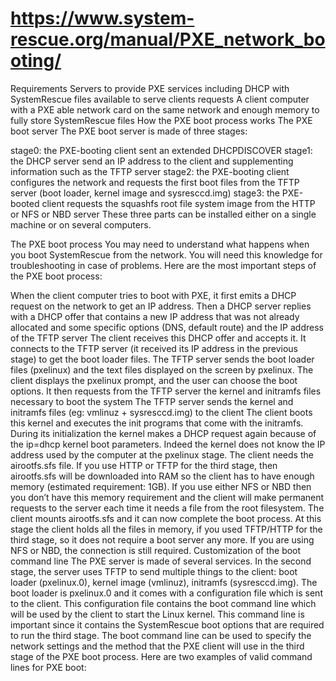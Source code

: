 
# https://www.system-rescue.org/manual/PXE_network_booting/

Requirements
Servers to provide PXE services including DHCP with SystemRescue files available to serve clients requests
A client computer with a PXE able network card on the same network and enough memory to fully store SystemRescue files
How the PXE boot process works
The PXE boot server
The PXE boot server is made of three stages:

stage0: the PXE-booting client sent an extended DHCPDISCOVER
stage1: the DHCP server send an IP address to the client and supplementing information such as the TFTP server
stage2: the PXE-booting client configures the network and requests the first boot files from the TFTP server (boot loader, kernel image and sysresccd.img)
stage3: the PXE-booted client requests the squashfs root file system image from the HTTP or NFS or NBD server
These three parts can be installed either on a single machine or on several computers.

The PXE boot process
You may need to understand what happens when you boot SystemRescue from the network. You will need this knowledge for troubleshooting in case of problems. Here are the most important steps of the PXE boot process:

When the client computer tries to boot with PXE, it first emits a DHCP request on the network to get an IP address.
Then a DHCP server replies with a DHCP offer that contains a new IP address that was not already allocated and some specific options (DNS, default route) and the IP address of the TFTP server
The client receives this DHCP offer and accepts it. It connects to the TFTP server (it received its IP address in the previous stage) to get the boot loader files.
The TFTP server sends the boot loader files (pxelinux) and the text files displayed on the screen by pxelinux.
The client displays the pxelinux prompt, and the user can choose the boot options. It then requests from the TFTP server the kernel and initramfs files necessary to boot the system
The TFTP server sends the kernel and initramfs files (eg: vmlinuz + sysresccd.img) to the client
The client boots this kernel and executes the init programs that come with the initramfs.
During its initialization the kernel makes a DHCP request again because of the ip=dhcp kernel boot parameters. Indeed the kernel does not know the IP address used by the computer at the pxelinux stage.
The client needs the airootfs.sfs file. If you use HTTP or TFTP for the third stage, then airootfs.sfs will be downloaded into RAM so the client has to have enough memory (estimated requirement: 1GB). If you use either NFS or NBD then you don’t have this memory requirement and the client will make permanent requests to the server each time it needs a file from the root filesystem.
The client mounts airootfs.sfs and it can now complete the boot process.
At this stage the client holds all the files in memory, if you used TFTP/HTTP for the third stage, so it does not require a boot server any more. If you are using NFS or NBD, the connection is still required.
Customization of the boot command line
The PXE server is made of several services. In the second stage, the server uses TFTP to send multiple things to the client: boot loader (pxelinux.0), kernel image (vmlinuz), initramfs (sysresccd.img). The boot loader is pxelinux.0 and it comes with a configuration file which is sent to the client. This configuration file contains the boot command line which will be used by the client to start the Linux kernel. This command line is important since it contains the SystemRescue boot options that are required to run the third stage. The boot command line can be used to specify the network settings and the method that the PXE client will use in the third stage of the PXE boot process. Here are two examples of valid command lines for PXE boot:
